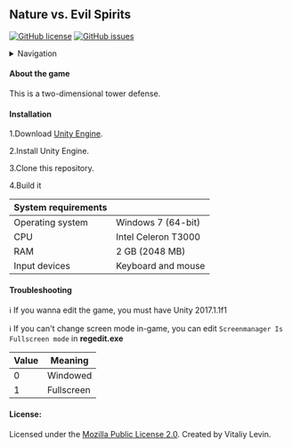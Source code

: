 ## Nature vs. Evil Spirits

[![GitHub license](https://img.shields.io/github/license/VitalikLevin/Nature-vs.-Evil-Sprits)](https://github.com/VitalikLevin/Nature-vs.-Evil-Sprits)
[![GitHub issues](https://img.shields.io/github/issues/VitalikLevin/Nature-vs.-Evil-Sprits)](https://github.com/VitalikLevin/Nature-vs.-Evil-Sprits)

<details>
<summary>Navigation</summary>

- [About the game](#about-the-game)
- [Installation](#installation)
- [Troubleshooting](#troubleshooting)
- [License](#license)
</details>

<h4>About the game</h4>

This is a two-dimensional tower defense.

<h4>Installation</h4>

1.Download [Unity Engine](https://unity3d.com/get-unity/download/archive ).

2.Install Unity Engine.

3.Clone this repository.

4.Build it

| System requirements |                     |
| ------------------- | ------------------- |
| Operating system    | Windows 7 (64-bit)  |
| CPU                 | Intel Celeron T3000 |
| RAM                 | 2 GB (2048 MB)      |
| Input devices       | Keyboard and mouse  |

<h4>Troubleshooting</h4>

:information_source: If you wanna edit the game, you must have Unity 2017.1.1f1

:information_source: If you can't change screen mode in-game, you can edit ``Screenmanager Is Fullscreen mode`` in **regedit.exe**

| Value | Meaning       |
| ----- | ------------- |
| 0     | Windowed      |
| 1     | Fullscreen    |

<h4>License:</h4>

Licensed under the [Mozilla Public License 2.0](/LICENSE). Created by Vitaliy Levin.
